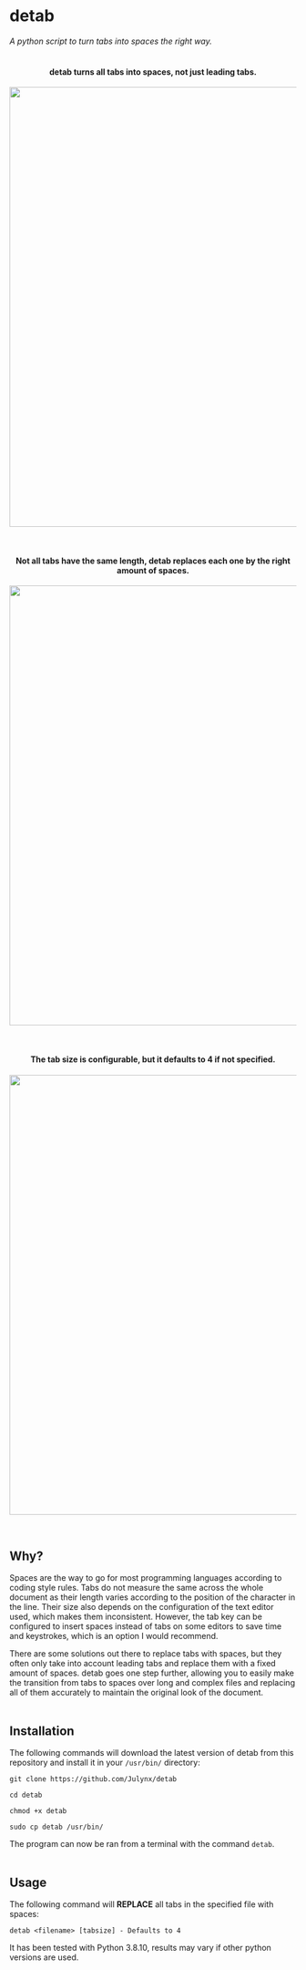 # detab
*A python script to turn tabs into spaces the right way.*
<br><br>

<h4 align="center">detab turns all tabs into spaces, not just leading tabs.</h4>
<p align="center">  
  <img width="772" src="https://i.imgur.com/CvZqvU7.png">
</p>
<br>

<h4 align="center">Not all tabs have the same length, detab replaces each one by the right amount of spaces.</h4>
<p align="center">  
  <img width="772" src="https://i.imgur.com/3J0YN9t.png">
</p>
<br>

<h4 align="center">The tab size is configurable, but it defaults to 4 if not specified.</h4>
<p align="center">  
  <img width="772" src="https://i.imgur.com/DAiMHj1.png">
</p>
<br>

## Why?
Spaces are the way to go for most programming languages according to coding style rules. Tabs do not measure the same across the whole document as their length varies according to the position of the character in the line. Their size also depends on the configuration of the text editor used, which makes them inconsistent. However, the tab key can be configured to insert spaces instead of tabs on some editors to save time and keystrokes, which is an option I would recommend.

There are some solutions out there to replace tabs with spaces, but they often only take into account leading tabs and replace them with a fixed amount of spaces. detab goes one step further, allowing you to easily make the transition from tabs to spaces over long and complex files and replacing all of them accurately to maintain the original look of the document.
<br><br>

## Installation
The following commands will download the latest version of detab from this repository 
and install it in your `/usr/bin/` directory:
```
git clone https://github.com/Julynx/detab
```
```
cd detab
```
```
chmod +x detab
```
```
sudo cp detab /usr/bin/
```
The program can now be ran from a terminal with the command `detab`.
<br><br>

## Usage
The following command will **REPLACE** all tabs in the specified file with spaces:
```
detab <filename> [tabsize] - Defaults to 4
```
It has been tested with Python 3.8.10, results may vary if other python versions are used.
<br>
